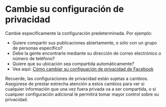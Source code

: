 [Title]: # (Cambie su configuración de privacidad)
[Order]: # (3)

# Cambie su configuración de privacidad

Cambie específicamente la configuración predeterminada. Por ejemplo:

*   Quiere compartir sus publicaciones abiertamente, o sólo con un grupo de personas específico?
*   Debe la gente encontrarle mediante su dirección de correo electrónico o número de teléfono?
*   Quiere que su ubicación sea compartida automáticamente?
*   Vea aquí: [Cómo cambiar su configuación de privacidad de Facebook](https://www.eff.org/deeplinks/2013/01/how-protect-your-privacy-facebooks-graph-search)

Recuerde, las configuraciones de privacidad están sujetas a cambios. Asegúrese de prestar estrecha atención a estos cambios para ver si cualquier información que una vez fuera privada va a ser compartida, o si cualquier configuración adicional le permitirá tomar mayor control sobre su privacidad.